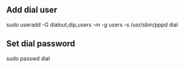 ## Add dial user
sudo useradd -G dialout,dip,users -m -g users -s /usr/sbin/pppd dial

## Set dial password
sudo passwd dial
